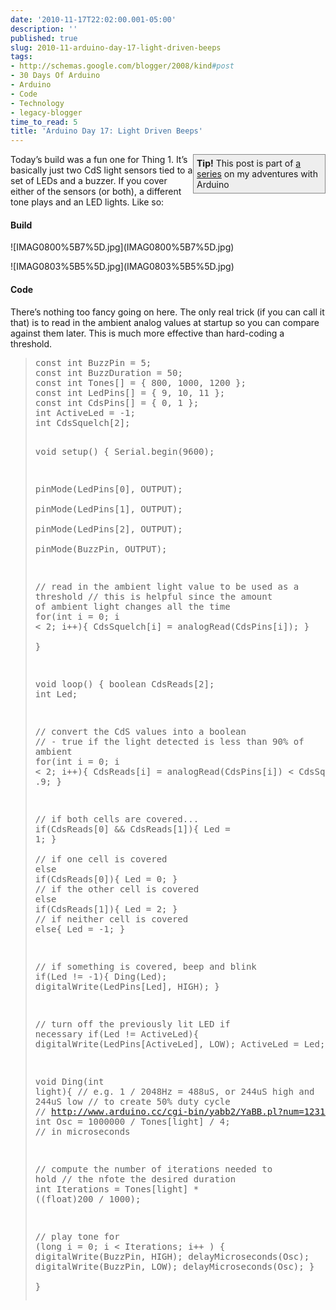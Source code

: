 ```yaml
---
date: '2010-11-17T22:02:00.001-05:00'
description: ''
published: true
slug: 2010-11-arduino-day-17-light-driven-beeps
tags:
- http://schemas.google.com/blogger/2008/kind#post
- 30 Days Of Arduino
- Arduino
- Code
- Technology
- legacy-blogger
time_to_read: 5
title: 'Arduino Day 17: Light Driven Beeps'
---
```


<div style="border-bottom: #888 1px solid; border-left: #888 1px solid; padding-bottom: 5px; background-color: #eee; margin: 0px auto; padding-left: 5px; width: 200px; padding-right: 5px; float: right; border-top: #888 1px solid; border-right: #888 1px solid; padding-top: 5px;"><strong>Tip!</strong> This post is part of <a href="http://blog.wassupy.com/search/label/30%20Days%20Of%20Arduino">a series</a> on my adventures with Arduino</div>
<p>Today’s build was a fun one for Thing 1. It’s basically just two CdS light sensors tied to a set of LEDs and a buzzer. If you cover either of the sensors (or both), a different tone plays and an LED lights. Like so:</p>  <p align="center"></p>  <h4>Build</h4>
<p>![IMAG0800%5B7%5D.jpg](IMAG0800%5B7%5D.jpg)</a></p>
<p>![IMAG0803%5B5%5D.jpg](IMAG0803%5B5%5D.jpg)</a></p>  <h4>Code</h4>
<p>There’s nothing too fancy going on here. The only real trick (if you can call it that) is to read in the ambient analog values at startup so you can compare against them later. This is much more effective than hard-coding a threshold.</p>
<blockquote>   <pre class="csharpcode"><span class="kwrd">const</span> <span class="kwrd">int</span> BuzzPin = 5;
<span class="kwrd">const</span> <span class="kwrd">int</span> BuzzDuration = 50; 
<span class="kwrd">const</span> <span class="kwrd">int</span> Tones[] = { 800, 1000, 1200 };
<span class="kwrd">const</span> <span class="kwrd">int</span> LedPins[] = { 9, 10, 11 };
<span class="kwrd">const</span> <span class="kwrd">int</span> CdsPins[] = { 0, 1 };
<span class="kwrd">int</span> ActiveLed = -1;
<span class="kwrd">int</span> CdsSquelch[2];

<span class="kwrd">void</span> setup() {
  Serial.begin(9600);

  pinMode(LedPins[0], OUTPUT);    
  pinMode(LedPins[1], OUTPUT);    
  pinMode(LedPins[2], OUTPUT);    
  pinMode(BuzzPin, OUTPUT);

  <span class="rem">// read in the ambient light value to be used as a threshold</span>
  <span class="rem">// this is helpful since the amount of ambient light changes all the time</span>
  <span class="kwrd">for</span>(<span class="kwrd">int</span> i = 0; i &lt; 2; i++){
    CdsSquelch[i] = analogRead(CdsPins[i]);
  }  
}

<span class="kwrd">void</span> loop() {
  boolean CdsReads[2];
  <span class="kwrd">int</span> Led;
  
  <span class="rem">// convert the CdS values into a boolean</span>
  <span class="rem">// - true if the light detected is less than 90% of ambient</span>
  <span class="kwrd">for</span>(<span class="kwrd">int</span> i = 0; i &lt; 2; i++){
    CdsReads[i] = analogRead(CdsPins[i]) &lt; CdsSquelch[i] * .9;
  }

  <span class="rem">// if both cells are covered...</span>
  <span class="kwrd">if</span>(CdsReads[0] &amp;&amp; CdsReads[1]){
    Led = 1; 
  }  
  <span class="rem">// if one cell is covered</span>
  <span class="kwrd">else</span> <span class="kwrd">if</span>(CdsReads[0]){
    Led = 0; 
  }
  <span class="rem">// if the other cell is covered</span>
  <span class="kwrd">else</span> <span class="kwrd">if</span>(CdsReads[1]){
    Led = 2; 
  }
  <span class="rem">// if neither cell is covered</span>
  <span class="kwrd">else</span>{
    Led = -1; 
  }
  
  <span class="rem">// if something is covered, beep and blink</span>
  <span class="kwrd">if</span>(Led != -1){
    Ding(Led); 
    digitalWrite(LedPins[Led], HIGH);
  }
  
  <span class="rem">// turn off the previously lit LED if necessary</span>
  <span class="kwrd">if</span>(Led != ActiveLed){
    digitalWrite(LedPins[ActiveLed], LOW);
    ActiveLed = Led;
  }
}

<span class="kwrd">void</span> Ding(<span class="kwrd">int</span> light){
  <span class="rem">// e.g. 1 / 2048Hz = 488uS, or 244uS high and 244uS low</span>
  <span class="rem">// to create 50% duty cycle</span>
  <span class="rem">// http://www.arduino.cc/cgi-bin/yabb2/YaBB.pl?num=1231194692</span>
  <span class="kwrd">int</span> Osc = 1000000 / Tones[light] / 4; <span class="rem">// in microseconds</span>
  
  <span class="rem">// compute the number of iterations needed to hold</span>
  <span class="rem">// the nfote the desired duration</span>
  <span class="kwrd">int</span> Iterations = Tones[light] * ((<span class="kwrd">float</span>)200 / 1000);
  
  <span class="rem">// play tone</span>
  <span class="kwrd">for</span> (<span class="kwrd">long</span> i = 0; i &lt; Iterations; i++ )
  {
      digitalWrite(BuzzPin, HIGH);
      delayMicroseconds(Osc);
      digitalWrite(BuzzPin, LOW);
      delayMicroseconds(Osc);
  }  
}</pre></blockquote>